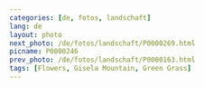 ```yaml
---
categories: [de, fotos, landschaft]
lang: de
layout: photo
next_photo: /de/fotos/landschaft/P0000269.html
picname: P0000246
prev_photo: /de/fotos/landschaft/P0000163.html
tags: [Flowers, Gisela Mountain, Green Grass]
---
```

